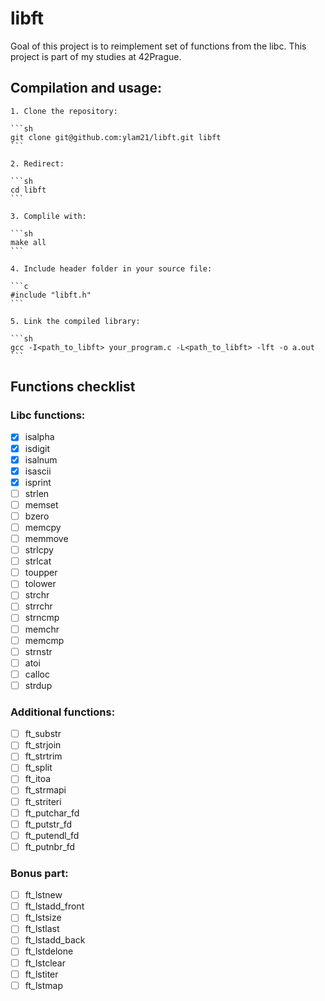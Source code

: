 # libft
Goal of this project is to reimplement set of functions from the libc.
This project is part of my studies at 42Prague.
## Compilation and usage:
    1. Clone the repository:

    ```sh
    git clone git@github.com:ylam21/libft.git libft
    ```

    2. Redirect:

    ```sh
    cd libft
    ```

    3. Complile with:

    ```sh
    make all
    ```

    4. Include header folder in your source file:

    ```c
    #include "libft.h"
    ```

    5. Link the compiled library:

    ```sh
    gcc -I<path_to_libft> your_program.c -L<path_to_libft> -lft -o a.out
    ```

## Functions checklist
### Libc functions:
- [X] isalpha
- [X] isdigit
- [X] isalnum
- [X] isascii
- [X] isprint
- [ ] strlen
- [ ] memset
- [ ] bzero
- [ ] memcpy
- [ ] memmove
- [ ] strlcpy
- [ ] strlcat
- [ ] toupper
- [ ] tolower
- [ ] strchr
- [ ] strrchr
- [ ] strncmp
- [ ] memchr
- [ ] memcmp
- [ ] strnstr
- [ ] atoi
- [ ] calloc
- [ ] strdup
### Additional functions:
- [ ] ft_substr
- [ ] ft_strjoin
- [ ] ft_strtrim
- [ ] ft_split
- [ ] ft_itoa
- [ ] ft_strmapi
- [ ] ft_striteri
- [ ] ft_putchar_fd
- [ ] ft_putstr_fd
- [ ] ft_putendl_fd
- [ ] ft_putnbr_fd
### Bonus part:
- [ ] ft_lstnew
- [ ] ft_lstadd_front
- [ ] ft_lstsize
- [ ] ft_lstlast
- [ ] ft_lstadd_back
- [ ] ft_lstdelone
- [ ] ft_lstclear
- [ ] ft_lstiter
- [ ] ft_lstmap
